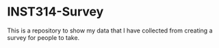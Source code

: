 # INST314-Survey
This is a repository to show my data that I have collected from creating a survey for people to take. 
